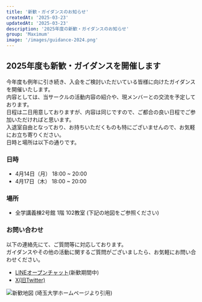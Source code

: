 ```yaml
---
title: '新歓・ガイダンスのお知らせ'
createdAt: '2025-03-23'
updatedAt: '2025-03-23'
description: '2025年度の新歓・ガイダンスのお知らせ'
group: 'Maximum'
image: '/images/guidance-2024.png'
---
```


## 2025年度も新歓・ガイダンスを開催します
今年度も例年に引き続き、入会をご検討いただいている皆様に向けたガイダンスを開催いたします。  
内容としては、当サークルの活動内容の紹介や、現メンバーとの交流を予定しております。  
日程は二日用意しておりますが、内容は同じですので、ご都合の良い日程でご参加いただければと思います。  
入退室自由となっており、お持ちいただくものも特にございませんので、お気軽にお立ち寄りください。  
日時と場所は以下の通りです。

### 日時
- 4月14日（月） 18:00 ~ 20:00
- 4月17日（木） 18:00 ~ 20:00

### 場所
- 全学講義棟2号館 1階 102教室 (下記の地図をご参照ください)

### お問い合わせ
以下の連絡先にて、ご質問等に対応しております。  
ガイダンスやその他の活動に関するご質問がございましたら、お気軽にお問い合わせください。
- [LINEオープンチャット](https://line.me/ti/g2/uLfSQMqkPI0NKLrWZ0nDs0d6wXZEJPe4wzSjFw?utm_source=invitation&utm_medium=link_copy&utm_campaign=default)(新歓期間中)
- [X(旧Twitter)](https://x.com/Maximum03400346)

![新歓地図](/images/guidance-map.png)
(埼玉大学ホームページより引用)